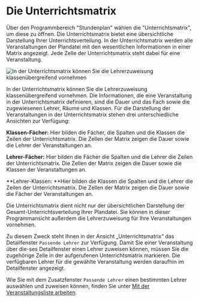 # Die Unterrichtsmatrix

Über den Programmbereich "Stundenplan" wählen die "Unterrichtsmatrix", um diese zu öffnen. Die Unterrichtsmatrix bietet eine übersichtliche Darstellung Ihrer Unterrichtsverteilung. In der Unterrichtsmatrix werden alle Veranstaltungen der Plandatei mit den wesentlichen Informationen in einer Matrix angezeigt. Jede Zelle der Unterrichtsmatrix steht dabei für eine Veranstaltung.

![In der Unterrichtsmatrix können Sie die Lehrerzuweisung klassenübergreifend vornehmen](/assets/images/Unterrichtsmatrix01.png)

In der Unterrichtsmatrix können Sie die Lehrerzuweisung klassenübergreifend vornehmen. Die Informationen, die eine Veranstaltung in der Unterrichtsmatrix definieren, sind die Dauer und das Fach sowie die zugewiesenen Lehrer, Räume und Klassen. Für die Darstellung der Veranstaltungen in der Unterrichtsmatrix stehen drei unterschiedliche Ansichten zur Verfügung:

**Klassen-Fächer:** Hier bilden die Fächer, die Spalten und die Klassen die Zeilen der Unterrichtsmatrix. Die Zellen der Matrix zeigen die Dauer sowie die Lehrer der Veranstaltungen an.

**Lehrer-Fächer:** Hier bilden die Fächer die Spalten und die Lehrer die Zeilen der Unterrichtsmatrix. Die Zellen der Matrix zeigen die Dauer sowie die Klassen der Veranstaltungen an.

**Lehrer-Klassen: **Hier bilden die Klassen die Spalten und die Lehrer die Zeilen der Unterrichtsmatrix. Die Zellen der Matrix zeigen die Dauer sowie die Fächer der Veranstaltungen an.

Die Unterrichtsmatrix dient nicht nur der übersichtlichen Darstellung der Gesamt-Unterrichtsverteilung Ihrer Plandatei. Sie können in dieser Programmansicht außerdem die Lehrerzuweisung für Ihre Veranstaltungen vornehmen.

Zu diesem Zweck steht Ihnen in der Ansicht „Unterrichtsmatrix“ das Detailfenster ``Passende Lehrer`` zur Verfügung. Damit Sie einer Veranstaltung über die-ses Detailfenster einen Lehrer zuweisen können, müssen Sie die zugehörige Zelle in der aufgerufenen Unterrichtsmatrix markieren. Die verfügbaren Lehrer für die gewählte Veranstaltung werden daraufhin im Detailfenster angezeigt.

Wie Sie mit dem Zusatzfenster ``Passende Lehrer`` einen bestimmten Lehrer auswählen und zuweisen können, finden Sie unter [Mit der Veranstaltungsliste arbeiten](/davinci-stundenplan/stundenplan-erstellen/mit-der-veranstaltungsliste-arbeiten.md).
